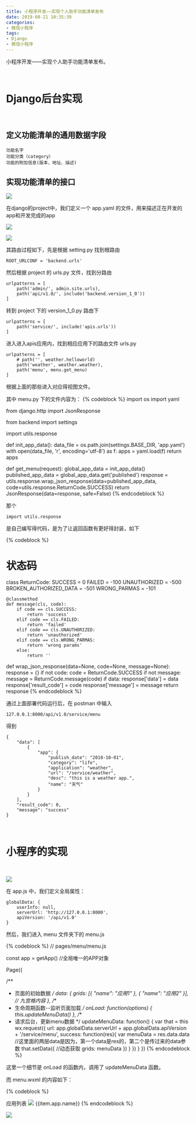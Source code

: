```yaml
---
title: 小程序开发——实现个人助手功能清单发布
date: 2019-08-21 10:35:39
categories:
- 微信小程序
tags:
- Django
- 微信小程序
---
```

小程序开发——实现个人助手功能清单发布。

<!-- more -->

<br/>

# Django后台实现

<br/>

## 定义功能清单的通用数据字段

	功能名字
	功能分类（category）
	功能的附加信息(版本、地址、描述)
	
## 实现功能清单的接口

![](/images/django/9_0.png)

在django的project中，我们定义一个 app.yaml 的文件，用来描述正在开发的app和开发完成的app

![](/images/django/9_1.png)

![](/images/django/9_2.png)

其路由过程如下，先是根据 setting.py 找到根路由

	ROOT_URLCONF = 'backend.urls'
	
然后根据 project 的 urls.py 文件，找到分路由

	urlpatterns = [
		path('admin/', admin.site.urls),
		path('api/v1.0/', include('backend.version_1_0'))
	]
	
转到 project 下的 version_1_0.py 路由下

	urlpatterns = [
		path('service/', include('apis.urls'))
	]

进入进入apis应用内，找到相应应用下的路由文件 urls.py

	urlpatterns = [
		# path('', weather.helloworld)
		path('weather', weather.weather),
		path('menu', menu.get_menu)
	]

根据上面的那些进入对应得视图文件。

其中 menu.py 下的文件内容为：
{% codeblock %}
import os
import yaml

from django.http import JsonResponse

from backend import settings

import utils.response


def init_app_data():
    data_file = os.path.join(settings.BASE_DIR, 'app.yaml')
    with open(data_file, 'r', encoding='utf-8') as f:
        apps = yaml.load(f)
        return apps


def get_menu(request):
    global_app_data = init_app_data()
    published_app_data = global_app_data.get('published')
    response = utils.response.wrap_json_response(data=published_app_data,
                                                 code=utils.response.ReturnCode.SUCCESS)
    return JsonResponse(data=response, safe=False)
{% endcodeblock %}

那个

	import utils.response
	
是自己编写得代码，是为了让返回函数有更好得封装，如下

{% codeblock %}
# 状态码
class ReturnCode:
    SUCCESS = 0
    FAILED = -100
    UNAUTHORIZED = -500
    BROKEN_AUTHORIZED_DATA = -501
    WRONG_PARMAS = -101

    @classmethod
    def message(cls, code):
        if code == cls.SUCCESS:
            return 'success'
        elif code == cls.FAILED:
            return 'failed'
        elif code == cls.UNAUTHORIZED:
            return 'unauthorized'
        elif code == cls.WRONG_PARMAS:
            return 'wrong params'
        else:
            return ''


def wrap_json_response(data=None, code=None, message=None):
    response = {}
    if not code:
        code = ReturnCode.SUCCESS
    if not message:
        message = ReturnCode.message(code)
    if data:
        response['data'] = data
    response['result_code'] = code
    response['message'] = message
    return response
{% endcodeblock %}

通过上面部署代码运行后，在 postman 中输入

	127.0.0.1:8000/api/v1.0/service/menu
	
得到

	{
		"data": [
			{
				"app": {
					"publish_date": "2018-10-01",
					"category": "life",
					"application": "weather",
					"url": "/service/weather",
					"desc": "this is a weather app.",
					"name": "天气"
				}
			}
		],
		"result_code": 0,
		"message": "success"
	}
	

<br/>

# 小程序的实现

<br/>

![](/images/django/9_3.png)

在 app.js 中，我们定义全局属性：

	globalData: {
		userInfo: null,
		serverUrl: 'http://127.0.0.1:8000',
		apiVersion: '/api/v1.0'
	}

然后，我们进入 menu 文件夹下的 menu.js

{% codeblock %}
// pages/menu/menu.js

const app = getApp() //全局唯一的APP对象

Page({

  /**
   * 页面的初始数据
   */
  data: {
    grids: [{
      "name": "应用1"
    }, {
      "name": "应用2"
    }], // 九宫格内容
  },
    /**
   * 生命周期函数--监听页面加载
   */
  onLoad: function(options) {
    this.updateMenuData()
  },
  /**
   * 请求后台，更新menu数据
   */
  updateMenuData: function() {
    var that = this
    wx.request({
      url: app.globalData.serverUrl + app.globalData.apiVersion + '/service/menu',
      success: function(res){
        var menuData = res.data.data //这里面的两层data是因为，第一个data是res的，第二个是传过来的data参数
        that.setData({  //动态获取
          grids: menuData
        })
      }
    })
  }
})
{% endcodeblock %}

这里一个细节是 onLoad 的函数内，调用了 updateMenuData 函数。

而 menu.wxml 的内容如下：

{% codeblock %}
<!--pages/menu/menu.wxml-->
<view class="page">
  <view class="page__hd">
    <view class="weui-panel__hd">应用列表</view>
  </view>
  <view class="page__bd">
    <view class="weui-grids">
      <block wx:for="{{grids}}" wx:key="*this">
        <navigator url="" class="weui-grid" hover-class="weui-grid_active" data-index='{{index}}' bindtap='onNavigatorTap'>
          <image class="weui-grid__icon" src="../../../resources/icons/cube.svg" />
          <!-- <view class="weui-grid__label">{{item.name}}</view> -->
          <!-- 如果不是动态数据，应该没有app这个数据的，但是，由于获取动态数据，那么我们加上app -->
          <view class="weui-grid__label">{{item.app.name}}</view>
        </navigator>
      </block>
    </view>
  </view>
</view>
{% endcodeblock %}

![](/images/django/9_4.png)







